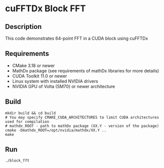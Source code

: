 # cuFFTDx Block FFT 

## Description

This code demonstrates 64-point FFT in a CUDA block using cuFFTDx

## Requirements

* CMake 3.18 or newer
* MathDx package (see requirements of mathDx libraries for more details)
* CUDA Toolkit 11.0 or newer
* Linux system with installed NVIDIA drivers
* NVIDIA GPU of Volta (SM70) or newer architecture

## Build

```
mkdir build && cd build
# You may specify CMAKE_CUDA_ARCHITECTURES to limit CUDA architectures used for compilation
# mathdx_ROOT - path to mathDx package (XX.Y - version of the package)
cmake -Dmathdx_ROOT=/opt/nvidia/mathdx/XX.Y ..
make
```

## Run

```
./block_fft
```
